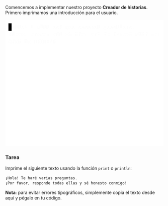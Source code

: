 Comencemos a implementar nuestro proyecto **Creador de historias**. Primero imprimamos una introducción para el usuario.

<div class="hint" title="Haz clic para ver cómo se verá el proyecto después de completar todas las tareas de este proyecto">

![El ejemplo del juego](../../utils/src/main/resources/images/part1/first.date/game.gif "El ejemplo del juego")

</div>

### Tarea

Imprime el siguiente texto usando la función `print` o `println`:
```text
¡Hola! Te haré varias preguntas.
¡Por favor, responde todas ellas y sé honesto conmigo!
```

**Nota**: para evitar errores tipográficos, simplemente copia el texto desde aquí y pégalo en tu código.